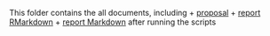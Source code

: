This folder contains the all documents, including
	+ [proposal](./proposal.md)
	+ [report RMarkdown](./Report.Rmd)
	+ [report Markdown](./report.md) after running the scripts
